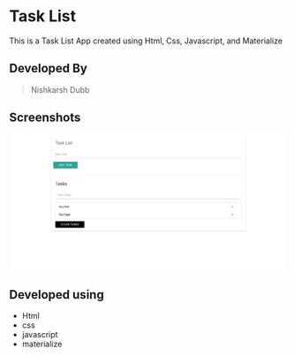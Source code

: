 # Task List 
This is a Task List App created using Html, Css, Javascript, and Materialize

## Developed By
> Nishkarsh Dubb

## Screenshots
![App Screenshot](screenshots/1.png)

## Developed using
* Html
* css
* javascript
* materialize

